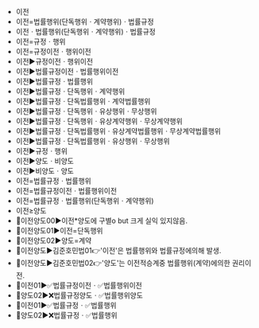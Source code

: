 - 이전
- 이전=법률행위(단독행위ㆍ계약행위)ㆍ법률규정
- 이전ㆍ법률행위(단독행위ㆍ계약행위)ㆍ법률규정
- 이전=규정ㆍ행위
- 이전=규정이전ㆍ행위이전
- 이전▶️규정이전ㆍ행위이전
- 이전▶️법률규정이전ㆍ법률행위이전
- 이전▶️법률규정ㆍ법률행위
- 이전▶️법률규정ㆍ단독행위ㆍ계약행위
- 이전▶️법률규정ㆍ단독법률행위ㆍ계약법률행위
- 이전▶️법률규정ㆍ단독행위ㆍ유상행위ㆍ무상행위
- 이전▶️법률규정ㆍ단독행위ㆍ유상계약행위ㆍ무상계약행위
- 이전▶️법률규정ㆍ단독법률행위ㆍ유상계약법률행위ㆍ무상계약법률행위
- 이전▶️법률규정ㆍ단독법률행위ㆍ유상행위ㆍ무상행위
- 이전▶️규정ㆍ행위
- 이전▶️양도ㆍ비양도
- 이전▶️비양도ㆍ양도
- 이전=법률규정ㆍ법률행위
- 이전=법률규정이전ㆍ법률행위이전
- 이전=법률규정ㆍ법률행위(단독행위ㆍ계약행위)
- 이전≥양도
- 📌이전양도00▶️이전*양도에 구별o but 크게 실익 있지않음.
- 📌이전양도01▶️이전=단독행위
- 📌이전양도02▶️양도=계약
- 📌이전양도▶️김준호민법01👉'이전'은 법률행위와 법률규정에의해 발생.
- 📌이전양도▶️김준호민법02👉'양도'는 이전적승계중 법률행위(계약)에의한 권리이전.
- 🚩이전01▶️✅법률규정이전ㆍ✅법률행위이전
- 🚩양도02▶️❌법률규정양도ㆍ✅법률행위양도
- 🔴이전01▶️✅법률규정ㆍ✅법률행위
- 🔴양도02▶️❌법률규정ㆍ✅법률행위